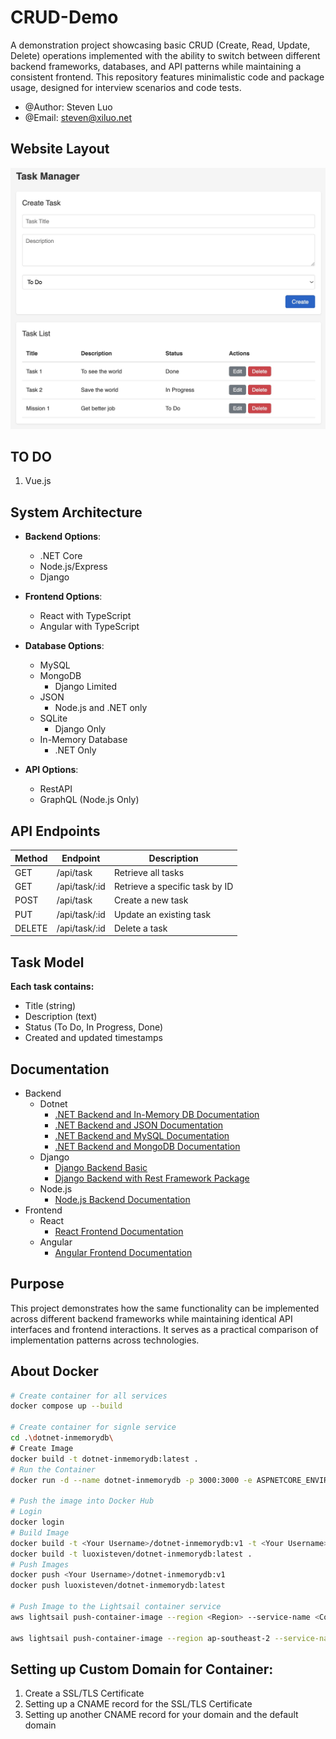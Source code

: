 # CRUD-Demo

A demonstration project showcasing basic CRUD (Create, Read, Update, Delete) operations implemented with the ability to switch between different backend frameworks, databases, and API patterns while maintaining a consistent frontend. This repository features minimalistic code and package usage, designed for interview scenarios and code tests.

- @Author: Steven Luo
- @Email: steven@xiluo.net

## Website Layout
![image](artifacts/website.jpg)

## TO DO
1) Vue.js 

## System Architecture

- **Backend Options**: 
  - .NET Core
  - Node.js/Express
  - Django
- **Frontend Options**: 
  - React with TypeScript
  - Angular with TypeScript
- **Database Options**: 
  - MySQL 
  - MongoDB
    - Django Limited
  - JSON 
    - Node.js and .NET only
  - SQLite 
    - Django Only
  - In-Memory Database 
    - .NET Only

- **API Options**: 
  - RestAPI
  - GraphQL (Node.js Only)

## API Endpoints

| Method | Endpoint | Description |
|--------|----------|-------------|
| GET | /api/task | Retrieve all tasks |
| GET | /api/task/:id | Retrieve a specific task by ID |
| POST | /api/task | Create a new task |
| PUT | /api/task/:id | Update an existing task |
| DELETE | /api/task/:id | Delete a task |

## Task Model

**Each task contains:**
- Title (string)
- Description (text)
- Status (To Do, In Progress, Done)
- Created and updated timestamps

## Documentation

- Backend
  - Dotnet
      - [.NET Backend and In-Memory DB Documentation](dotnet-inmemorydb/README.md)
      - [.NET Backend and JSON Documentation](dotnet-json/README.md)
      - [.NET Backend and MySQL Documentation](dotnet-mysql/README.md)
      - [.NET Backend and MongoDB Documentation](dotnet-mongodb/README.md)
  - Django
      - [Django Backend Basic](django-basic/README.md)
      - [Django Backend with Rest Framework Package](django-restframework/README.md)
  - Node.js
      - [Node.js Backend Documentation](nodejs-back/README.md)
- Frontend
  - React
    - [React Frontend Documentation](react-front/README.md)
  - Angular
    - [Angular Frontend Documentation](angular-front/README.md)

## Purpose

This project demonstrates how the same functionality can be implemented across different backend frameworks while maintaining identical API interfaces and frontend interactions. It serves as a practical comparison of implementation patterns across technologies.

## About Docker
``` bash
# Create container for all services
docker compose up --build

# Create container for signle service
cd .\dotnet-inmemorydb\
# Create Image
docker build -t dotnet-inmemorydb:latest .
# Run the Container
docker run -d --name dotnet-inmemorydb -p 3000:3000 -e ASPNETCORE_ENVIRONMENT=Production dotnet-inmemorydb:latest

# Push the image into Docker Hub
# Login
docker login
# Build Image
docker build -t <Your Username>/dotnet-inmemorydb:v1 -t <Your Username>/dotnet-inmemorydb:latest .\
docker build -t luoxisteven/dotnet-inmemorydb:latest .
# Push Images
docker push <Your Username>/dotnet-inmemorydb:v1
docker push luoxisteven/dotnet-inmemorydb:latest

# Push Image to the Lightsail container service
aws lightsail push-container-image --region <Region> --service-name <ContainerServiceName> --label <ContainerImageLabel> --image <LocalContainerImageName>:<ImageTag>

aws lightsail push-container-image --region ap-southeast-2 --service-name testing --label dotnet-inmemorydb --image luoxisteven/dotnet-inmemorydb:latest
```

## Setting up Custom Domain for Container:
1) Create a SSL/TLS Certificate
2) Setting up a CNAME record for the SSL/TLS Certificate
3) Setting up another CNAME record for your domain and the default domain
